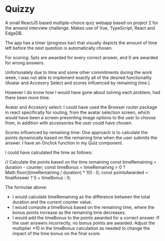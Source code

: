 # Quizzy
A small ReactJS based multiple-choice quiz webapp based on project 2 for the anxend interview challenge. Makes use of Vue, TypeScript, React and EdgeDB.

The app has a timer (progress bar) that visually depicts the amount of time left before the next question is automatically chosen.

For scoring: 5pts are awarded for every correct answer, and 0 are awarded for wrong answers. 

Unfortunately due to time and some other commitments during the work week, I was not able to implement exactly all of the desired functionality (Avatar and Accesory Select and scores influenced by remaining time.).

However I do know how I would have gone about solving each problem, had there been more time.

Avatar and Accesory select: I could have used the Browser router package in react specifically for routing, from the avatar selection screen, which would have been a screen presenting image options to the user to choose from, in addition with accessories the user could have chosen.

Scores influenced by remaining time: One approach is to calculate the points dynamically based on the remaining time when the user submits the answer. I have an Onclick function in my Quiz component. 

I could have calculated the time as follows:

 // Calculate the points based on the time remaining
    const timeRemaining = duration - counter;
    const timeBonus = timeRemaining > 0 ? Math.floor((timeRemaining / duration) * 10) : 0;
    const pointsAwarded = finalAnswer ? 5 + timeBonus : 0;

The formulae above:
- I would calculate timeRemaining as the difference between the total duration and the current counter value.
- I would compute a timeBonus based on the remaining time, where the bonus points increase as the remaining time decreases.
- I would add the timeBonus to the points awarded for a correct answer.
If the user answers incorrectly, no bonus points are awarded.
Adjust the multiplier *10 in the timeBonus calculation as needed to change the impact of the time bonus on the final score.


